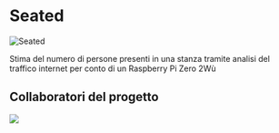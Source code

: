 # Seated
![Seated](https://socialify.git.ci/Andrea-Riva/Seated/image?font=Inter&language=1&name=1&owner=1&stargazers=1&theme=Dark)

Stima del numero di persone presenti in una stanza tramite analisi del traffico internet per conto di un Raspberry Pi Zero 2Wù

<h2>Collaboratori del progetto</h2>
<a href="https://github.com/Andrea-Riva/Seated/graphs/contributors">
  <img src="https://contrib.rocks/image?repo=Andrea-Riva/Seated" />
</a>
